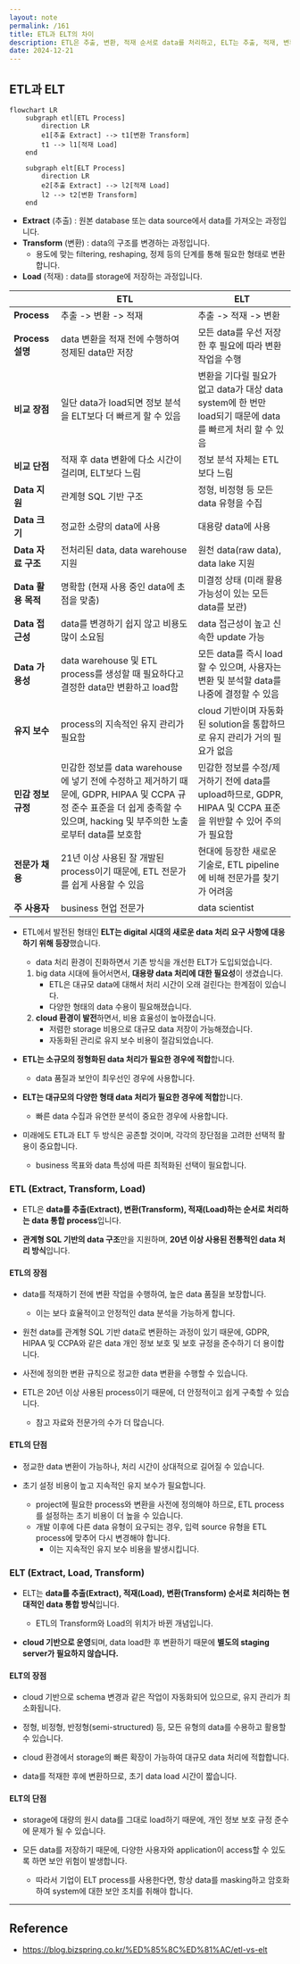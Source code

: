 ```yaml
---
layout: note
permalink: /161
title: ETL과 ELT의 차이
description: ETL은 추출, 변환, 적재 순서로 data를 처리하고, ELT는 추출, 적재, 변환 순서로 data를 처리합니다.
date: 2024-12-21
---
```



## ETL과 ELT

```mermaid
flowchart LR
    subgraph etl[ETL Process]
        direction LR
        e1[추출 Extract] --> t1[변환 Transform]
        t1 --> l1[적재 Load]
    end
    
    subgraph elt[ELT Process]
        direction LR
        e2[추출 Extract] --> l2[적재 Load]
        l2 --> t2[변환 Transform]
    end
```

- **Extract** (추출) : 원본 database 또는 data source에서 data를 가져오는 과정입니다.
- **Transform** (변환) : data의 구조를 변경하는 과정입니다.
    - 용도에 맞는 filtering, reshaping, 정제 등의 단계를 통해 필요한 형태로 변환합니다.
- **Load** (적재) : data를 storage에 저장하는 과정입니다.

|  | ETL | ELT |
| --- | --- | --- |
| **Process** | 추출 -> 변환 -> 적재 | 추출 -> 적재 -> 변환 |
| **Process 설명** | data 변환을 적재 전에 수행하여 정제된 data만 저장 | 모든 data를 우선 저장한 후 필요에 따라 변환 작업을 수행 |
| **비교 장점** | 일단 data가 load되면 정보 분석을 ELT보다 더 빠르게 할 수 있음 | 변환을 기다릴 필요가 없고 data가 대상 data system에 한 번만 load되기 때문에 data를 빠르게 처리 할 수 있음 |
| **비교 단점** | 적재 후 data 변환에 다소 시간이 걸리며, ELT보다 느림 | 정보 분석 자체는 ETL보다 느림 |
| **Data 지원** | 관계형 SQL 기반 구조 | 정형, 비정형 등 모든 data 유형을 수집 |
| **Data 크기** | 정교한 소량의 data에 사용 | 대용량 data에 사용 |
| **Data 자료 구조** | 전처리된 data, data warehouse 지원 | 원천 data(raw data), data lake 지원 |
| **Data 활용 목적** | 명확함 (현재 사용 중인 data에 초점을 맞춤) | 미결정 상태 (미래 활용 가능성이 있는 모든 data를 보관) |
| **Data 접근성** | data를 변경하기 쉽지 않고 비용도 많이 소요됨 | data 접근성이 높고 신속한 update 가능 |
| **Data 가용성** | data warehouse 및 ETL process를 생성할 때 필요하다고 결정한 data만 변환하고 load함 | 모든 data를 즉시 load할 수 있으며, 사용자는 변환 및 분석할 data를 나중에 결정할 수 있음 |
| **유지 보수** | process의 지속적인 유지 관리가 필요함 | cloud 기반이며 자동화된 solution을 통합하므로 유지 관리가 거의 필요가 없음 |
| **민감 정보 규정** | 민감한 정보를 data warehouse에 넣기 전에 수정하고 제거하기 때문에, GDPR, HIPAA 및 CCPA 규정 준수 표준을 더 쉽게 충족할 수 있으며, hacking 및 부주의한 노출로부터 data를 보호함 | 민감한 정보를 수정/제거하기 전에 data를 upload하므로, GDPR, HIPAA 및 CCPA 표준을 위반할 수 있어 주의가 필요함 |
| **전문가 채용** | 21년 이상 사용된 잘 개발된 process이기 때문에, ETL 전문가를 쉽게 사용할 수 있음 | 현대에 등장한 새로운 기술로, ETL pipeline에 비해 전문가를 찾기가 어려움 |
| **주 사용자** | business 현업 전문가 | data scientist |

- ETL에서 발전된 형태인 **ELT는 digital 시대의 새로운 data 처리 요구 사항에 대응하기 위해 등장**했습니다.
    - data 처리 환경이 진화하면서 기존 방식을 개선한 ELT가 도입되었습니다.
    1. big data 시대에 들어서면서, **대용량 data 처리에 대한 필요성**이 생겼습니다.
        - ETL은 대규모 data에 대해서 처리 시간이 오래 걸린다는 한계점이 있습니다.
        - 다양한 형태의 data 수용이 필요해졌습니다.
    2. **cloud 환경이 발전**하면서, 비용 효율성이 높아졌습니다.
        - 저렴한 storage 비용으로 대규모 data 저장이 가능해졌습니다.
        - 자동화된 관리로 유지 보수 비용이 절감되었습니다.

- **ETL는 소규모의 정형화된 data 처리가 필요한 경우에 적합**합니다.
    - data 품질과 보안이 최우선인 경우에 사용합니다.
    
- **ELT는 대규모의 다양한 형태 data 처리가 필요한 경우에 적합**합니다.
    - 빠른 data 수집과 유연한 분석이 중요한 경우에 사용합니다.

- 미래에도 ETL과 ELT 두 방식은 공존할 것이며, 각각의 장단점을 고려한 선택적 활용이 중요합니다.
    - business 목표와 data 특성에 따른 최적화된 선택이 필요합니다.


### ETL (Extract, Transform, Load)

- ETL은 **data를 추출(Extract), 변환(Transform), 적재(Load)하는 순서로 처리하는 data 통합 process**입니다.

- **관계형 SQL 기반의 data 구조**만을 지원하며, **20년 이상 사용된 전통적인 data 처리 방식**입니다.

#### ETL의 장점

- data를 적재하기 전에 변환 작업을 수행하여, 높은 data 품질을 보장합니다.
    - 이는 보다 효율적이고 안정적인 data 분석을 가능하게 합니다.

- 원천 data를 관계형 SQL 기반 data로 변환하는 과정이 있기 때문에, GDPR, HIPAA 및 CCPA와 같은 data 개인 정보 보호 및 보호 규정을 준수하기 더 용이합니다.

- 사전에 정의한 변환 규칙으로 정교한 data 변환을 수행할 수 있습니다.

- ETL은 20년 이상 사용된 process이기 때문에, 더 안정적이고 쉽게 구축할 수 있습니다. 
    - 참고 자료와 전문가의 수가 더 많습니다.

#### ETL의 단점

- 정교한 data 변환이 가능하나, 처리 시간이 상대적으로 길어질 수 있습니다.

- 초기 설정 비용이 높고 지속적인 유지 보수가 필요합니다.
    - project에 필요한 process와 변환을 사전에 정의해야 하므로, ETL process를 설정하는 초기 비용이 더 높을 수 있습니다.
    - 개발 이후에 다른 data 유형이 요구되는 경우, 입력 source 유형을 ETL process에 맞추어 다시 변경해야 합니다.
        - 이는 지속적인 유지 보수 비용을 발생시킵니다.


### ELT (Extract, Load, Transform)

- ELT는 **data를 추출(Extract), 적재(Load), 변환(Transform) 순서로 처리하는 현대적인 data 통합 방식**입니다.
    - ETL의 Transform와 Load의 위치가 바뀐 개념입니다.

- **cloud 기반으로 운영**되며, data load한 후 변환하기 때문에 **별도의 staging server가 필요하지 않습니다.**

#### ELT의 장점

- cloud 기반으로 schema 변경과 같은 작업이 자동화되어 있으므로, 유지 관리가 최소화됩니다.

- 정형, 비정형, 반정형(semi-structured) 등, 모든 유형의 data를 수용하고 활용할 수 있습니다.

- cloud 환경에서 storage의 빠른 확장이 가능하여 대규모 data 처리에 적합합니다.

- data를 적재한 후에 변환하므로, 초기 data load 시간이 짧습니다.

#### ELT의 단점

- storage에 대량의 원시 data를 그대로 load하기 때문에, 개인 정보 보호 규정 준수에 문제가 될 수 있습니다.

- 모든 data를 저장하기 때문에, 다양한 사용자와 application이 access할 수 있도록 하면 보안 위험이 발생합니다.
    - 따라서 기업이 ELT process를 사용한다면, 항상 data를 masking하고 암호화하여 system에 대한 보안 조치를 취해야 합니다.


---


## Reference

- <https://blog.bizspring.co.kr/%ED%85%8C%ED%81%AC/etl-vs-elt>


